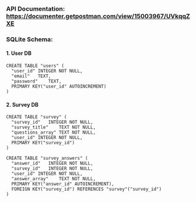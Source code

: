 ### API Documentation: https://documenter.getpostman.com/view/15003967/UVkqqZXE

### SQLite Schema:

#### 1. User DB

```
CREATE TABLE "users" (
  "user_id"	INTEGER NOT NULL,
  "email"	TEXT,
  "password"	TEXT,
  PRIMARY KEY("user_id" AUTOINCREMENT)
)
```

#### 2. Survey DB
```
CREATE TABLE "survey" (
  "survey_id"	INTEGER NOT NULL,
  "survey_title"	TEXT NOT NULL,
  "questions_array"	TEXT NOT NULL,
  "user_id"	INTEGER NOT NULL,
  PRIMARY KEY("survey_id")
)
```

```
CREATE TABLE "survey_answers" (
  "answer_id"	INTEGER NOT NULL,
  "survey_id"	INTEGER NOT NULL,
  "user_id"	INTEGER NOT NULL,
  "answer_array"	TEXT NOT NULL,
  PRIMARY KEY("answer_id" AUTOINCREMENT),
  FOREIGN KEY("survey_id") REFERENCES "survey"("survey_id")
)
```


